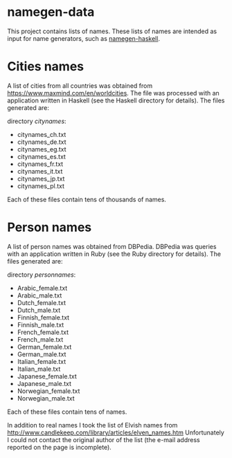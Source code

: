 namegen-data
============

This project contains lists of names. These lists of names are intended as input for name generators, such as [namegen-haskell](https://github.com/ftomassetti/namegen-haskell).

Cities names
============

A list of cities from all countries was obtained from https://www.maxmind.com/en/worldcities.
The file was processed with an application written in Haskell (see the Haskell directory for details).
The files generated are:

directory _citynames_:

* citynames_ch.txt  
* citynames_de.txt  
* citynames_eg.txt  
* citynames_es.txt  
* citynames_fr.txt  
* citynames_it.txt  
* citynames_jp.txt  
* citynames_pl.txt

Each of these files contain tens of thousands of names.

Person names
============

A list of person names was obtained from DBPedia.
DBPedia was queries with an application written in Ruby (see the Ruby directory for details).
The files generated are:

directory _personnames_:

* Arabic_female.txt
* Arabic_male.txt
* Dutch_female.txt
* Dutch_male.txt
* Finnish_female.txt
* Finnish_male.txt
* French_female.txt
* French_male.txt
* German_female.txt
* German_male.txt
* Italian_female.txt
* Italian_male.txt
* Japanese_female.txt
* Japanese_male.txt
* Norwegian_female.txt
* Norwegian_male.txt

Each of these files contain tens of names.

In addition to real names I took the list of Elvish names from http://www.candlekeep.com/library/articles/elven_names.htm
Unfortunately I could not contact the original author of the list (the e-mail address reported on the page is incomplete).
